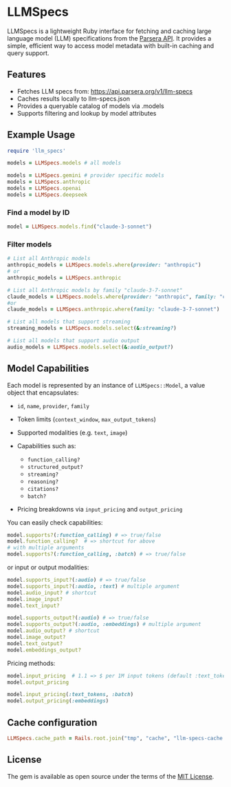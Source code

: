 # LLMSpecs

LLMSpecs is a lightweight Ruby interface for fetching and caching 
large language model (LLM) specifications from the [Parsera API](https://llmspecs.parsera.org).
It provides a simple, efficient way to access model metadata with built-in caching and query support.

## Features

- Fetches LLM specs from: https://api.parsera.org/v1/llm-specs
- Caches results locally to llm-specs.json
- Provides a queryable catalog of models via .models
- Supports filtering and lookup by model attributes


## Example Usage
```ruby
require 'llm_specs'

models = LLMSpecs.models # all models

models = LLMSpecs.gemini # provider specific models
models = LLMSpecs.anthropic
models = LLMSpecs.openai
models = LLMSpecs.deepseek
```

### Find a model by ID
```ruby
model = LLMSpecs.models.find("claude-3-sonnet")
```

### Filter models
```ruby
# List all Anthropic models
anthropic_models = LLMSpecs.models.where(provider: "anthropic")
# or 
anthropic_models = LLMSpecs.anthropic

# List all Anthropic models by family "claude-3-7-sonnet"
claude_models = LLMSpecs.models.where(provider: "anthropic", family: "claude-3-7-sonnet")
#or 
claude_models = LLMSpecs.anthropic.where(family: "claude-3-7-sonnet")

# List all models that support streaming
streaming_models = LLMSpecs.models.select(&:streaming?)

# List all models that support audio output
audio_models = LLMSpecs.models.select(&:audio_output?)

```

##  Model Capabilities
Each model is represented by an instance of `LLMSpecs::Model`, a value object that encapsulates:

- `id`, `name`, `provider`, `family`
- Token limits (`context_window`, `max_output_tokens`)
- Supported modalities (e.g. `text`, `image`)
- Capabilities such as:
    - `function_calling?`
    - `structured_output?`
    - `streaming?`
    - `reasoning?`
    - `citations?`
    - `batch?`

- Pricing breakdowns via `input_pricing` and `output_pricing`

You can easily check capabilities:
```ruby
model.supports?(:function_calling) # => true/false
model.function_calling?  # => shortcut for above
# with multiple arguments
model.supports?(:function_calling, :batch) # => true/false
```

or input or output modalities:
```ruby
model.supports_input?(:audio) # => true/false
model.supports_input?(:audio, :text) # multiple argument
model.audio_input? # shortcut
model.image_input?
model.text_input?

model.supports_output?(:audio) # => true/false
model.supports_output?(:audio, :embeddings) # multiple argument
model.audio_output? # shortcut
model.image_output?
model.text_output?
model.embeddings_output?
```

Pricing methods:
```ruby
model.input_pricing  # 1.1 => $ per 1M input tokens (default :text_tokens)
model.output_pricing

model.input_pricing(:text_tokens, :batch)
model.output_pricing(:embeddings)
```

## Cache configuration

```ruby
LLMSpecs.cache_path = Rails.root.join("tmp", "cache", "llm-specs-cache.json")
```

## License

The gem is available as open source under the terms of the [MIT License](https://opensource.org/licenses/MIT).
